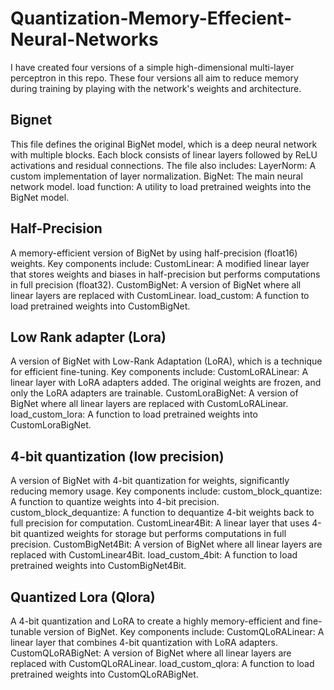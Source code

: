 # Quantization-Memory-Effecient-Neural-Networks
I have created four versions of a simple high-dimensional multi-layer perceptron in this repo. These four versions all aim to reduce memory during training by playing with the network's weights and architecture.

## Bignet
This file defines the original BigNet model, which is a deep neural network with multiple blocks. Each block consists of linear layers followed by ReLU activations and residual connections. The file also includes:
LayerNorm: A custom implementation of layer normalization.
BigNet: The main neural network model.
load function: A utility to load pretrained weights into the BigNet model.

## Half-Precision
A memory-efficient version of BigNet by using half-precision (float16) weights. Key components include:
CustomLinear: A modified linear layer that stores weights and biases in half-precision but performs computations in full precision (float32).
CustomBigNet: A version of BigNet where all linear layers are replaced with CustomLinear.
load_custom: A function to load pretrained weights into CustomBigNet.

## Low Rank adapter (Lora)
A version of BigNet with Low-Rank Adaptation (LoRA), which is a technique for efficient fine-tuning. Key components include:
CustomLoRALinear: A linear layer with LoRA adapters added. The original weights are frozen, and only the LoRA adapters are trainable.
CustomLoraBigNet: A version of BigNet where all linear layers are replaced with CustomLoRALinear.
load_custom_lora: A function to load pretrained weights into CustomLoraBigNet.

## 4-bit quantization (low precision)
A version of BigNet with 4-bit quantization for weights, significantly reducing memory usage. Key components include:
custom_block_quantize: A function to quantize weights into 4-bit precision.
custom_block_dequantize: A function to dequantize 4-bit weights back to full precision for computation.
CustomLinear4Bit: A linear layer that uses 4-bit quantized weights for storage but performs computations in full precision.
CustomBigNet4Bit: A version of BigNet where all linear layers are replaced with CustomLinear4Bit.
load_custom_4bit: A function to load pretrained weights into CustomBigNet4Bit.

## Quantized Lora (Qlora)
A 4-bit quantization and LoRA to create a highly memory-efficient and fine-tunable version of BigNet. Key components include:
CustomQLoRALinear: A linear layer that combines 4-bit quantization with LoRA adapters.
CustomQLoRABigNet: A version of BigNet where all linear layers are replaced with CustomQLoRALinear.
load_custom_qlora: A function to load pretrained weights into CustomQLoRABigNet.



